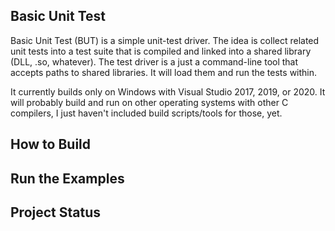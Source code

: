 ## Basic Unit Test
Basic Unit Test (BUT) is a simple unit-test driver. The idea is collect related unit tests into a test suite that is compiled and linked into a shared library (DLL, .so, whatever). The test driver is a just a command-line tool that accepts paths to shared libraries. It will load them and run the tests within.

It currently builds only on Windows with Visual Studio 2017, 2019, or 2020. It will probably build and run on other operating systems with other C compilers, I just haven't included build scripts/tools for those, yet.

## How to Build

## Run the Examples

## Project Status

